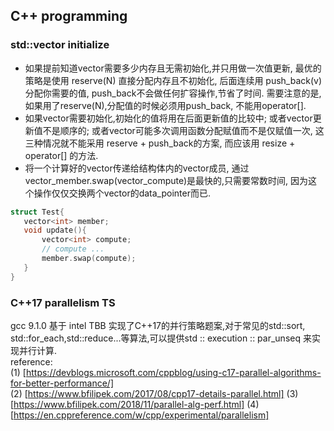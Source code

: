 ## C++ programming 
### std::vector initialize
- 如果提前知道vector需要多少内存且无需初始化,并只用做一次值更新,
最优的策略是使用 reserve(N) 直接分配内存且不初始化,
后面连续用 push_back(v) 分配你需要的值,
push_back不会做任何扩容操作,节省了时间.
需要注意的是,如果用了reserve(N),分配值的时候必须用push_back,
不能用operator[]. 
- 如果vector需要初始化,初始化的值将用在后面更新值的比较中; 
或者vector更新值不是顺序的; 
或者vector可能多次调用函数分配赋值而不是仅赋值一次, 
这三种情况就不能采用 reserve + push_back的方案, 
而应该用 resize + operator[] 的方法.
- 将一个计算好的vector传递给结构体内的vector成员,
通过vector_member.swap(vector_compute)是最快的,只需要常数时间,
因为这个操作仅仅交换两个vector的data_pointer而已.
```c++
struct Test{
   vector<int> member;
   void update(){
       vector<int> compute;
       // compute ...
       member.swap(compute);
   }
}
```

### C++17 parallelism TS
gcc 9.1.0 基于 intel TBB 实现了C++17的并行策略题案,对于常见的std::sort,
std::for_each,std::reduce...等算法,可以提供std :: execution :: par_unseq
来实现并行计算.<br>
reference:<br>
(1) [https://devblogs.microsoft.com/cppblog/using-c17-parallel-algorithms-for-better-performance/]<br>
(2) [https://www.bfilipek.com/2017/08/cpp17-details-parallel.html]
(3) [https://www.bfilipek.com/2018/11/parallel-alg-perf.html]
(4) [https://en.cppreference.com/w/cpp/experimental/parallelism]

